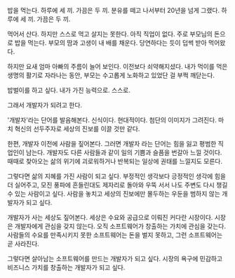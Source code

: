 밥을 먹는다. 하루에 세 끼. 가끔은 두 끼. 분유를 떼고 나서부터 20년을 넘게 그랬다. 하루에 세 끼. 가끔은 두 끼.

먹어서 산다. 하지만 스스로 먹고 살지는 못한다. 아직 직업이 없다. 주로 부모님의 돈으로 밥을 먹는다. 부모의 땀과 고생이 내 배를 채운다. 당연하다는 듯이 덥썩 받아 먹어왔다.

하지만 요새 엄마 아빠의 주름이 늘어 보인다. 이전보다 쇠약해지셨다. 내가 먹이를 먹은 생명의 활기로 자라나는 동안, 부모는 수고롭게 노화하고 있었단 걸 부쩍 깨닫는다.

밥벌이를 하고 싶다. 내가 가진 능력으로. 스스로.

그래서 개발자가 되려고 한다.

'개발자'라는 단어를 발음해본다. 신식이다. 현대적이다. 첨단의 이미지가 그려진다. 마치 혁신의 선두주자로 세상의 진보를 이끌 것만 같다.

한편, 개발자 이전에 사람을 짚어본다. 그러면 개발자 라는 단어는 힘을 잃고 평범한 직업인이 남는다. 개발자도 다른 사람들과 같이 일의 기쁨과 슬픔을 번갈아 느낄 것이다. 때때로 찾아오는 삶의 위기에 괴로워하거나 반복되는 일상에 권태를 느낄지도 모른다.

그렇다면 삶의 지혜를 가진 사람이 되고 싶다. 부정적인 생각보다 긍정적인 생각에 힘을 더 실어주고, 모진 풍파에 흔들린대도 제자리로 돌아와 우뚝 서서 나도 주변도 다시 챙길 수 있는 사람이고 싶다. 사람을 놓치고 세상의 진보에만 몰두하는 우둔을 범하지 않는 개발자가 되고 싶다.

개발자가 사는 세상도 짚어본다. 세상은 수요와 공급으로 이뤄진 커다란 시장이다. 시장은 개발자에게 관심을 갖지 않는다. 오직 소프트웨어가 창출하는 가치에 관심을 갖는다. 사람들의 수요를 만족시키지 못한 소프트웨어는 돈을 벌지 못하고, 그런 소프트웨어는 곧 사라진다.

그렇다면 살아남는 소프트웨어를 만드는 개발자가 되고 싶다. 시장의 욕구에 민감하고 비즈니스 가치를 창출하는 개발자가 되고 싶다.
